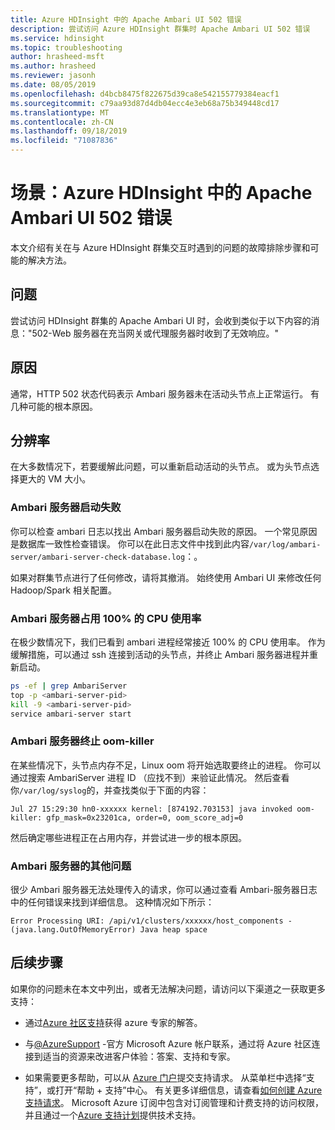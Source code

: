 ```yaml
---
title: Azure HDInsight 中的 Apache Ambari UI 502 错误
description: 尝试访问 Azure HDInsight 群集时 Apache Ambari UI 502 错误
ms.service: hdinsight
ms.topic: troubleshooting
author: hrasheed-msft
ms.author: hrasheed
ms.reviewer: jasonh
ms.date: 08/05/2019
ms.openlocfilehash: d4bcb8475f822675d39ca8e542155779384eacf1
ms.sourcegitcommit: c79aa93d87d4db04ecc4e3eb68a75b349448cd17
ms.translationtype: MT
ms.contentlocale: zh-CN
ms.lasthandoff: 09/18/2019
ms.locfileid: "71087836"
---
```

# <a name="scenario-apache-ambari-ui-502-error-in-azure-hdinsight"></a>场景：Azure HDInsight 中的 Apache Ambari UI 502 错误

本文介绍有关在与 Azure HDInsight 群集交互时遇到的问题的故障排除步骤和可能的解决方法。

## <a name="issue"></a>问题

尝试访问 HDInsight 群集的 Apache Ambari UI 时，会收到类似于以下内容的消息："502-Web 服务器在充当网关或代理服务器时收到了无效响应。"

## <a name="cause"></a>原因

通常，HTTP 502 状态代码表示 Ambari 服务器未在活动头节点上正常运行。 有几种可能的根本原因。

## <a name="resolution"></a>分辨率

在大多数情况下，若要缓解此问题，可以重新启动活动的头节点。 或为头节点选择更大的 VM 大小。

### <a name="ambari-server-failed-to-start"></a>Ambari 服务器启动失败

你可以检查 ambari 日志以找出 Ambari 服务器启动失败的原因。 一个常见原因是数据库一致性检查错误。 你可以在此日志文件中找到此内容`/var/log/ambari-server/ambari-server-check-database.log`：。

如果对群集节点进行了任何修改，请将其撤消。 始终使用 Ambari UI 来修改任何 Hadoop/Spark 相关配置。

### <a name="ambari-server-taking-100-cpu-utilization"></a>Ambari 服务器占用 100% 的 CPU 使用率

在极少数情况下，我们已看到 ambari 进程经常接近 100% 的 CPU 使用率。 作为缓解措施，可以通过 ssh 连接到活动的头节点，并终止 Ambari 服务器进程并重新启动。

```bash
ps -ef | grep AmbariServer
top -p <ambari-server-pid>
kill -9 <ambari-server-pid>
service ambari-server start
```

### <a name="ambari-server-killed-by-oom-killer"></a>Ambari 服务器终止 oom-killer

在某些情况下，头节点内存不足，Linux oom 将开始选取要终止的进程。 你可以通过搜索 AmbariServer 进程 ID （应找不到）来验证此情况。 然后查看你`/var/log/syslog`的，并查找类似于下面的内容：

```
Jul 27 15:29:30 hn0-xxxxxx kernel: [874192.703153] java invoked oom-killer: gfp_mask=0x23201ca, order=0, oom_score_adj=0
```

然后确定哪些进程正在占用内存，并尝试进一步的根本原因。

### <a name="other-issues-with-ambari-server"></a>Ambari 服务器的其他问题

很少 Ambari 服务器无法处理传入的请求，你可以通过查看 Ambari-服务器日志中的任何错误来找到详细信息。 这种情况如下所示：

```
Error Processing URI: /api/v1/clusters/xxxxxx/host_components - (java.lang.OutOfMemoryError) Java heap space
```

## <a name="next-steps"></a>后续步骤

如果你的问题未在本文中列出，或者无法解决问题，请访问以下渠道之一获取更多支持：

* 通过[Azure 社区支持](https://azure.microsoft.com/support/community/)获得 azure 专家的解答。

* 与[@AzureSupport](https://twitter.com/azuresupport) -官方 Microsoft Azure 帐户联系，通过将 Azure 社区连接到适当的资源来改进客户体验：答案、支持和专家。

* 如果需要更多帮助，可以从 [Azure 门户](https://portal.azure.com/?#blade/Microsoft_Azure_Support/HelpAndSupportBlade/)提交支持请求。 从菜单栏中选择“支持”，或打开“帮助 + 支持”中心。 有关更多详细信息，请查看[如何创建 Azure 支持请求](https://docs.microsoft.com/azure/azure-supportability/how-to-create-azure-support-request)。 Microsoft Azure 订阅中包含对订阅管理和计费支持的访问权限，并且通过一个[Azure 支持计划](https://azure.microsoft.com/support/plans/)提供技术支持。
